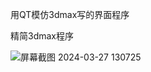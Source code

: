 
用QT模仿3dmax写的界面程序

精简3dmax程序


![屏幕截图 2024-03-27 130725](https://github.com/qizhoward/QTprogram/assets/12931603/1a480c2b-9734-45f8-9c3d-e890bf857c88)
